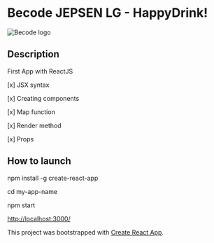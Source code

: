 # Becode  JEPSEN LG - HappyDrink!

![Becode logo](img/becode-logo.png)

## Description

First App with ReactJS

[x] JSX syntax

[x] Creating components

[x] Map function

[x] Render method

[x] Props

## How to launch

npm install -g create-react-app

cd my-app-name

npm start

[http://localhost:3000/](http://localhost:3000/)

This project was bootstrapped with [Create React App](https://github.com/facebook/create-react-app).
